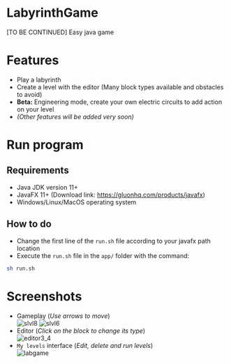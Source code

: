 # LabyrinthGame
[TO BE CONTINUED] Easy java game

# Features
* Play a labyrinth 
* Create a level with the editor (Many block types available and obstacles to avoid)
* **Beta:** Engineering mode, create your own electric circuits to add action on your level
* *(Other features will be added very soon)*

# Run program
## Requirements
* Java JDK version 11+
* JavaFX 11+ (Download link: https://gluonhq.com/products/javafx)
* Windows/Linux/MacOS operating system
## How to do
* Change the first line of the `run.sh` file according to your javafx path location
* Execute the `run.sh` file in the `app/` folder with the command:
```bash
sh run.sh
```

# Screenshots
* Gameplay (*Use arrows to move*)<br>
![slvl8](https://user-images.githubusercontent.com/61402409/133892713-7ceba2d7-258f-4487-8f28-ba2a4403cf81.png)
![slvl6](https://user-images.githubusercontent.com/61402409/133892711-703bad4a-b670-46ee-86e9-e811b87e280d.png)
* Editor (*Click on the block to change its type*)<br>
![editor3_4](https://user-images.githubusercontent.com/61402409/133609868-f92db532-ac04-4317-a8bd-41371f69a173.png)
* `My levels` interface (*Edit, delete and run levels*)<br>
![labgame](https://user-images.githubusercontent.com/61402409/121567737-37915380-ca1f-11eb-8de0-25b3fea0f7ad.png)
